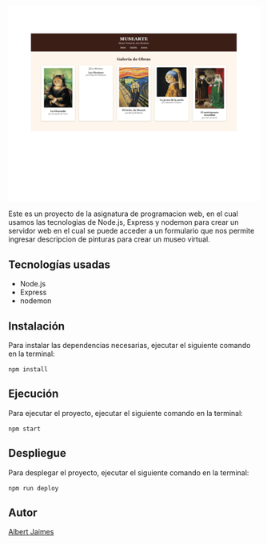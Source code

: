 ![Descripción de la imagen](/public/img/pantallazo.png)


Este es un proyecto de la asignatura de programacion web, en el cual usamos las tecnologias de Node.js,
Express y nodemon para crear un servidor web en el cual se puede acceder a un formulario que nos permite
ingresar descripcion de pinturas para crear un museo virtual.

## Tecnologías usadas

* Node.js
* Express
* nodemon

## Instalación

Para instalar las dependencias necesarias, ejecutar el siguiente comando en la terminal:

```
npm install
```

## Ejecución

Para ejecutar el proyecto, ejecutar el siguiente comando en la terminal:

```
npm start
```

## Despliegue

Para desplegar el proyecto, ejecutar el siguiente comando en la terminal:

```
npm run deploy
```

## Autor

[Albert Jaimes](https://github.com/AlbertJaimes/Museo-de-Arte)
